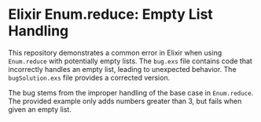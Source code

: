 # Elixir Enum.reduce: Empty List Handling

This repository demonstrates a common error in Elixir when using `Enum.reduce` with potentially empty lists. The `bug.exs` file contains code that incorrectly handles an empty list, leading to unexpected behavior. The `bugSolution.exs` file provides a corrected version.

The bug stems from the improper handling of the base case in `Enum.reduce`.  The provided example only adds numbers greater than 3, but fails when given an empty list.